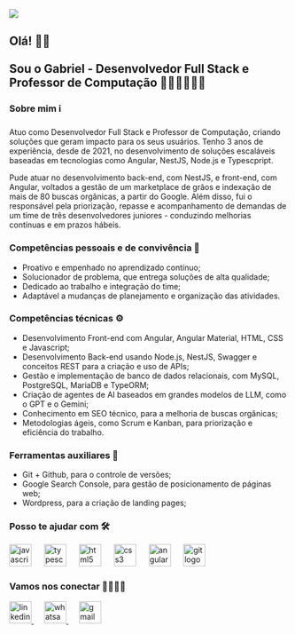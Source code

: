   <div>
    <img align="center"  src="https://shorturl.at/EH2Pw"  />
  </div>

###

<h2 align="left">Olá! 👋🏼<br><br>Sou o Gabriel - Desenvolvedor Full Stack e Professor de Computação 👨🏼‍🏫👨🏼‍💻</h2>

###

<h3 align="left">Sobre mim ℹ️</h3>

###

<p align="left">Atuo como Desenvolvedor Full Stack e Professor de Computação, criando soluções que geram impacto para os seus usuários. Tenho 3 anos de experiência, desde de 2021, no desenvolvimento de soluções escaláveis baseadas em tecnologias como Angular, NestJS, Node.js e Typescpript.</p>
<p align="left">Pude atuar no desenvolvimento back-end, com NestJS, e front-end, com Angular, voltados a gestão de um marketplace de grãos e indexação de mais de 80 buscas orgânicas, a partir do Google. Além disso, fui o responsável pela priorização, repasse e acompanhamento de demandas de um time de três desenvolvedores juniores - conduzindo melhorias contínuas e em prazos hábeis.</p>

###

<h3 align="left">Competências pessoais e de convivência 🧠</h3>
<ul align="left">
  <li>Proativo e empenhado no aprendizado contínuo;</li>
  <li>Solucionador de problema, que entrega soluções de alta qualidade;</li>
  <li>Dedicado ao trabalho e integração do time;</li>
  <li>Adaptável a mudanças de planejamento e organização das atividades.</li>
</ul>

###

<h3 align="left">Competências técnicas ⚙️</h3>
<ul align="left">
  <li>Desenvolvimento Front-end com Angular, Angular Material, HTML, CSS e Javascript;</li>
  <li>Desenvolvimento Back-end usando Node.js, NestJS, Swagger e conceitos REST para a criação e uso de APIs;</li>
  <li>Gestão e implementação de banco de dados relacionais, com MySQL, PostgreSQL, MariaDB e TypeORM;</li>
  <li>Criação de agentes de AI baseados em grandes modelos de LLM, como o GPT e o Gemini;</li>
  <li>Conhecimento em SEO técnico, para a melhoria de buscas orgânicas;</li>
  <li>Metodologias ágeis, como Scrum e Kanban, para priorização e eficiência do trabalho.</li>
</ul>

###

<h3 align="left">Ferramentas auxiliares 🔨</h3>
<ul align="left">
  <li>Git + Github, para o controle de versões;</li>
  <li>Google Search Console, para gestão de posicionamento de páginas web;</li>
  <li>Wordpress, para a criação de landing pages;</li>
</ul>

###

<h3 align="left">Posso te ajudar com 🛠️</h3>
<div align="left">
  <img src="https://skillicons.dev/icons?i=js" height="40" alt="javascript logo"  />
  <img width="15" />
  <img src="https://skillicons.dev/icons?i=ts" height="40" alt="typescript logo"  />
  <img width="15" />
  <img src="https://skillicons.dev/icons?i=html" height="40" alt="html5 logo"  />
  <img width="15" />
  <img src="https://skillicons.dev/icons?i=css" height="40" alt="css3 logo"  />
  <img width="15" />
  <img src="https://skillicons.dev/icons?i=angular" height="40" alt="angularjs logo"  />
  <img width="15" />
  <img src="https://skillicons.dev/icons?i=git" height="40" alt="git logo"  />
</div>

###

<h3 align="left">Vamos nos conectar 🫱🏼‍🫲🏼</h3>
<div align="left">
  <a href="https://www.linkedin.com/in/gabriel-frnca/" target="_blank">
    <img src="https://raw.githubusercontent.com/maurodesouza/profile-readme-generator/master/src/assets/icons/social/linkedin/default.svg" width="40" height="40" alt="linkedin logo"  />
  </a>
  <img width="15" />
  <a href="https://api.whatsapp.com/send?phone=5534984395855&text=Oi%2C%20vamos%20nos%20conectar!" target="_blank">
    <img src="https://raw.githubusercontent.com/maurodesouza/profile-readme-generator/master/src/assets/icons/social/whatsapp/default.svg" width="40" height="40" alt="whatsapp logo"  />
  </a>
  <img width="15" />
  <a href="mailto:gabrielfrancadealmeida00@gmail.com" target="_blank">
    <img src="https://raw.githubusercontent.com/maurodesouza/profile-readme-generator/master/src/assets/icons/social/gmail/default.svg" width="40" height="40" alt="gmail logo"  />
  </a>
</div>

###
